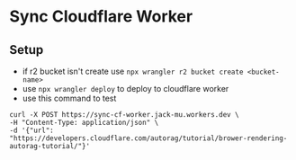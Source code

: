 # Sync Cloudflare Worker

## Setup
* if r2 bucket isn't create use `npx wrangler r2 bucket create <bucket-name>`
* use `npx wrangler deploy` to deploy to cloudflare worker
* use this command to test
```
curl -X POST https://sync-cf-worker.jack-mu.workers.dev \
-H "Content-Type: application/json" \
-d '{"url": "https://developers.cloudflare.com/autorag/tutorial/brower-rendering-autorag-tutorial/"}'
```
